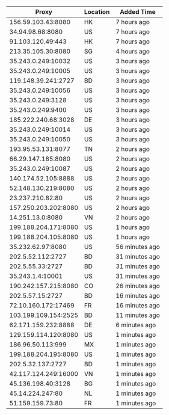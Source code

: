 | Proxy | Location | Added Time |
|---------|----------|------------|
| 156.59.103.43:8080 | HK | 7 hours ago |
| 34.94.98.68:8080 | US | 7 hours ago |
| 91.103.120.49:443 | HK | 7 hours ago |
| 213.35.105.30:8080 | SG | 4 hours ago |
| 35.243.0.249:10032 | US | 3 hours ago |
| 35.243.0.249:10005 | US | 3 hours ago |
| 119.148.39.241:2727 | BD | 3 hours ago |
| 35.243.0.249:10056 | US | 3 hours ago |
| 35.243.0.249:3128 | US | 3 hours ago |
| 35.243.0.249:9400 | US | 3 hours ago |
| 185.222.240.68:3028 | DE | 3 hours ago |
| 35.243.0.249:10014 | US | 3 hours ago |
| 35.243.0.249:10050 | US | 3 hours ago |
| 193.95.53.131:8077 | TN | 2 hours ago |
| 66.29.147.185:8080 | US | 2 hours ago |
| 35.243.0.249:10087 | US | 2 hours ago |
| 140.174.52.105:8888 | US | 2 hours ago |
| 52.148.130.219:8080 | US | 2 hours ago |
| 23.237.210.82:80 | US | 2 hours ago |
| 157.250.203.202:8080 | US | 2 hours ago |
| 14.251.13.0:8080 | VN | 2 hours ago |
| 199.188.204.171:8080 | US | 1 hours ago |
| 199.188.204.105:8080 | US | 1 hours ago |
| 35.232.62.97:8080 | US | 56 minutes ago |
| 202.5.52.112:2727 | BD | 31 minutes ago |
| 202.5.55.33:2727 | BD | 31 minutes ago |
| 35.243.1.4:10001 | US | 31 minutes ago |
| 190.242.157.215:8080 | CO | 26 minutes ago |
| 202.5.57.15:2727 | BD | 16 minutes ago |
| 72.10.160.172:17469 | FR | 16 minutes ago |
| 103.199.109.154:2525 | BD | 11 minutes ago |
| 62.171.159.232:8888 | DE | 6 minutes ago |
| 129.159.114.120:8080 | US | 1 minutes ago |
| 186.96.50.113:999 | MX | 1 minutes ago |
| 199.188.204.195:8080 | US | 1 minutes ago |
| 202.5.32.137:2727 | BD | 1 minutes ago |
| 42.117.124.249:16000 | VN | 1 minutes ago |
| 45.136.198.40:3128 | BG | 1 minutes ago |
| 45.14.224.247:80 | NL | 1 minutes ago |
| 51.159.159.73:80 | FR | 1 minutes ago |

